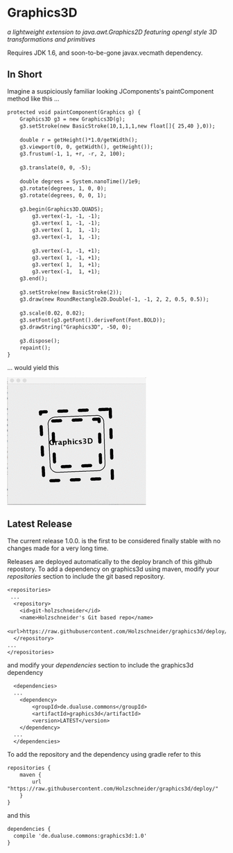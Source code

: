 Graphics3D
==========
*a lightweight extension to java.awt.Graphics2D featuring opengl style 3D transformations and primitives*

Requires JDK 1.6, and soon-to-be-gone javax.vecmath dependency.
 

In Short
--------

Imagine a suspiciously familiar looking JComponents's paintComponent method like this ...

	protected void paintComponent(Graphics g) {
		Graphics3D g3 = new Graphics3D(g);
		g3.setStroke(new BasicStroke(10,1,1,1,new float[]{ 25,40 },0));
		
		double r = getHeight()*1.0/getWidth();
		g3.viewport(0, 0, getWidth(), getHeight());
		g3.frustum(-1, 1, +r, -r, 2, 100);
		
		g3.translate(0, 0, -5);

		double degrees = System.nanoTime()/1e9;
		g3.rotate(degrees, 1, 0, 0);
		g3.rotate(degrees, 0, 0, 1);

		g3.begin(Graphics3D.QUADS);
			g3.vertex(-1, -1, -1);
			g3.vertex( 1, -1, -1);
			g3.vertex( 1,  1, -1);
			g3.vertex(-1,  1, -1);

			g3.vertex(-1, -1, +1);
			g3.vertex( 1, -1, +1);
			g3.vertex( 1,  1, +1);
			g3.vertex(-1,  1, +1);
		g3.end();
		
		g3.setStroke(new BasicStroke(2));		
		g3.draw(new RoundRectangle2D.Double(-1, -1, 2, 2, 0.5, 0.5));
		
		g3.scale(0.02, 0.02);
		g3.setFont(g3.getFont().deriveFont(Font.BOLD));
		g3.drawString("Graphics3D", -50, 0);
		
		g3.dispose();
		repaint();
	}
		
... would yield this  

<img src="doc/demo.gif" />


Latest Release
-------

The current release 1.0.0. is the first to be considered finally stable with no changes made for a very long time.

Releases are deployed automatically to the deploy branch of this github repostory. 
To add a dependency on graphics3d using maven, modify your *repositories* section to include the git based repository.

	<repositories>
	 ...
	  <repository>
	    <id>git-holzschneider</id>
	    <name>Holzschneider's Git based repo</name>
	    <url>https://raw.githubusercontent.com/Holzschneider/graphics3d/deploy/</url>
	  </repository>
	...
	</repositories>
	
and modify your *dependencies* section to include the graphics3d dependency
 
	  <dependencies>
	  ...
	  	<dependency>
	  		<groupId>de.dualuse.commons</groupId>
	  		<artifactId>graphics3d</artifactId>
	  		<version>LATEST</version>
	  	</dependency>
	  ...
	  </dependencies>


To add the repository and the dependency using gradle refer to this

	repositories {
	    maven {
	        url "https://raw.githubusercontent.com/Holzschneider/graphics3d/deploy/"
	    }
	}

and this

	dependencies {
	  compile 'de.dualuse.commons:graphics3d:1.0'
	}



